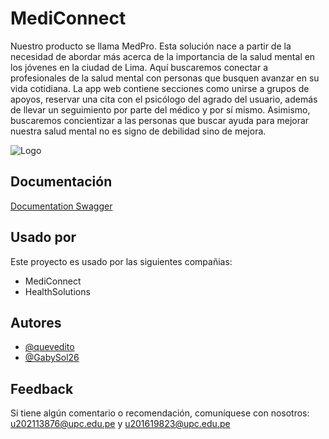 
# MediConnect

Nuestro producto se llama MedPro. Esta solución nace a partir de la necesidad de abordar más acerca de la importancia de la salud mental en los jóvenes en la ciudad de Lima. Aquí buscaremos conectar a profesionales de la salud mental con personas que busquen avanzar en su vida cotidiana. La app web contiene secciones como unirse a grupos de apoyos, reservar una cita con el psicólogo del agrado del usuario, además de llevar un seguimiento por parte del médico y por sí mismo. Asimismo, buscaremos concientizar a las personas que buscar ayuda para mejorar nuestra salud mental no es signo de debilidad sino de mejora.


![Logo](https://i.postimg.cc/05DVQ6fb/Logo.png)


## Documentación

[Documentation Swagger](http://3.145.131.226:5000/apidocs/)


## Usado por

Este proyecto es usado por las siguientes compañias:

- MediConnect
- HealthSolutions


## Autores

- [@quevedito](https://www.github.com/quevedito2)
- [@GabySol26](https://www.github.com/GabySol26)


## Feedback

Si tiene algún comentario o recomendación, comuníquese con nosotros: u202113876@upc.edu.pe y u201619823@upc.edu.pe


